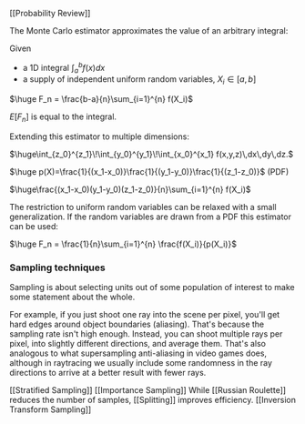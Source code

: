 [[Probability Review]]

The Monte Carlo estimator approximates the value of an arbitrary integral:

Given 
- a 1D integral $\int_a^b f(x)dx$ 
- a supply of independent uniform random variables, $X_i \in [a,b]$

$\huge F_n = \frac{b-a}{n}\sum_{i=1}^{n} f(X_i)$

$E[F_n]$ is equal to the integral.

Extending this estimator to multiple dimensions:

$\huge\int_{z_0}^{z_1}\!\int_{y_0}^{y_1}\!\int_{x_0}^{x_1} f(x,y,z)\,dx\,dy\,dz.$

$\huge p(X)=\frac{1}{(x_1-x_0)}\frac{1}{(y_1-y_0)}\frac{1}{(z_1-z_0)}$ (PDF)

$\huge\frac{(x_1-x_0)(y_1-y_0)(z_1-z_0)}{n}\sum_{i=1}^{n} f(X_i)$

The restriction to uniform random variables can be relaxed with a small generalization. If the random variables are drawn from a PDF this estimator can be used:

$\huge F_n = \frac{1}{n}\sum_{i=1}^{n} \frac{f(X_i)}{p(X_i)}$

### Sampling techniques
Sampling is about selecting units out of some population of interest to make some statement about the whole. 

For example, if you just shoot one ray into the scene per pixel, you'll get hard edges around object boundaries (aliasing). That's because the sampling rate isn't high enough. Instead, you can shoot multiple rays per pixel, into slightly different directions, and average them. That's also analogous to what supersampling anti-aliasing in video games does, although in raytracing we usually include some randomness in the ray directions to arrive at a better result with fewer rays.

[[Stratified Sampling]]
[[Importance Sampling]]
While [[Russian Roulette]] reduces the number of samples, [[Splitting]] improves efficiency.
[[Inversion Transform Sampling]]

